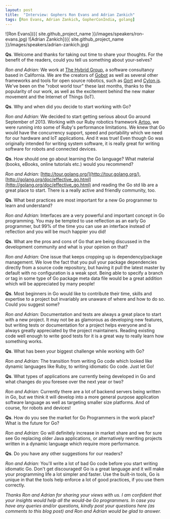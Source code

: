 ```yaml
---
layout: post
title:  "Interview: Gophers Ron Evans and Adrian Zankich"
tags: [Ron Evans, Adrian Zankich, GopherConIndia, golang]
---
```


![Ron Evans]({{ site.github_project_name }}/images/speakers/ron-evans.jpg) ![Adrian Zankich]({{ site.github_project_name }}/images/speakers/adrian-zankich.jpg)

**Qs**. Welcome and thanks for taking out time to share your thoughts. For the benefit of the readers, could you tell us something about your-selves?

_Ron and Adrian:_ We work at [The Hybrid Group](http://hybridgroup.com/), a software consultancy based in California. We are the creators of [Gobot](http://gobot.io) as well as several other frameworks and tools for open source robotics, such as [Gort](http://gort.io) and [Cylon.js](http://cylonjs.com). We've been on the "robot world tour" these last months, thanks to the popularity of our work, as well as the excitement behind the new maker movement and the Internet of Things (IoT).

**Qs**. Why and when did you decide to start working with Go?

_Ron and Adrian:_ We decided to start getting serious about Go around September of 2013. Working with our Ruby robotics framework [Artoo](http://artoo.io), we were running into some of Ruby's performance limitations. We knew that Go would have the concurrency support, speed and portability which we need for our hardware and IoT applications. And it was true! Even though Go was originally intended for writing system software, it is really great for writing software for robots and connected devices.

**Qs**. How should one go about learning the Go language? What material (books, eBooks, online tutorials etc.) would you recommend?

_Ron and Adrian:_ [http://tour.golang.org/](http://tour.golang.org/), [http://golang.org/doc/effective_go.html](http://golang.org/doc/effective_go.html) and reading the Go std lib are a great place to start. There is a really active and friendly community, too.

**Qs**. What best practices are most important for a new Go programmer to learn and understand?

_Ron and Adrian:_ Interfaces are a very powerful and important concept in Go programming. You may be tempted to use reflection as an early Go programmer, but 99% of the time you can use an interface instead of reflection and you will be much happier you did!

**Qs**. What are the pros and cons of Go that are being discussed in the development community and what is your opinion on that?

_Ron and Adrian:_ One issue that keeps cropping up is dependency/package management. We love the fact that you pull your package dependencies directly from a source code repository, but having it pull the latest master by default with no configuration is a weak spot. Being able to specify a branch or tag in some type of Go package meta data file would be a great addition which will be appreciated by many people!

**Qs**. Most beginners in Go would like to contribute their time, skills and expertise to a project but invariably are unaware of where and how to do so. Could you suggest some?

_Ron and Adrian:_ Documentation and tests are always a great place to start with a new project. It may not be as glamorous as developing new features, but writing tests or documentation for a project helps everyone and is always greatly appreciated by the project maintainers. Reading existing code well enough to write good tests for it is a great way to really learn how something works.

**Qs**. What has been your biggest challenge while working with Go?

_Ron and Adrian:_ The transition from writing Go code which looked like dynamic languages like Ruby, to writing idiomatic Go code. Just let Go!

**Qs**. What types of applications are currently being developed in Go and what changes do you foresee over the next year or two?

_Ron and Adrian:_ Currently there are a lot of backend servers being written in Go, but we think it will develop into a more general purpose application software language as well as targeting smaller size platforms. And of course, for robots and devices!

**Qs**. How do you see the market for Go Programmers in the work place? What is the future for Go?

_Ron and Adrian:_ Go will definitely increase in market share and we for sure see Go replacing older Java applications, or alternatively rewriting projects written in a dynamic language which require more performance.

**Qs**. Do you have any other suggestions for our readers?

_Ron and Adrian:_ You'll write a lot of bad Go code before you start writing idiomatic Go. Don't get discouraged! Go is a great language and it will make your programming life a lot simpler and faster. Use the built-in tools, Go is unique in that the tools help enforce a lot of good practices, if you use them correctly.

_Thanks Ron and Adrian for sharing your views with us. I am confident that your insights would help all the would-be Go programmers. In case you have any queries and/or questions, kindly post your questions here (as comments to this blog post) and Ron and Adrian would be glad to answer._
